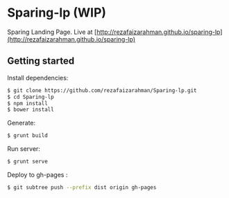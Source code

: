 # Sparing-lp (WIP)

Sparing Landing Page. Live at [http://rezafaizarahman.github.io/sparing-lp](http://rezafaizarahman.github.io/sparing-lp)

## Getting started

Install dependencies:

``` bash
$ git clone https://github.com/rezafaizarahman/Sparing-lp.git
$ cd Sparing-lp
$ npm install
$ bower install
```

Generate:
``` bash
$ grunt build
```
Run server:

``` bash
$ grunt serve
```

Deploy to gh-pages :

``` bash
$ git subtree push --prefix dist origin gh-pages
```
